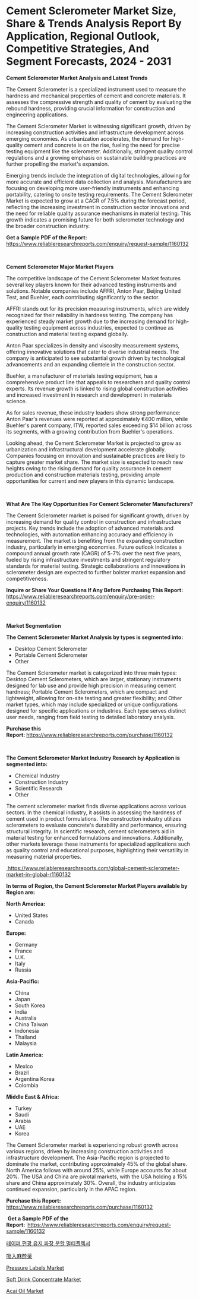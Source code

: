 <p><h1>Cement Sclerometer Market Size, Share & Trends Analysis Report By Application, Regional Outlook, Competitive Strategies, And Segment Forecasts, 2024 - 2031</h1></p><p><strong>Cement Sclerometer Market Analysis and Latest Trends</strong></p>
<p><p>The Cement Sclerometer is a specialized instrument used to measure the hardness and mechanical properties of cement and concrete materials. It assesses the compressive strength and quality of cement by evaluating the rebound hardness, providing crucial information for construction and engineering applications. </p><p>The Cement Sclerometer Market is witnessing significant growth, driven by increasing construction activities and infrastructure development across emerging economies. As urbanization accelerates, the demand for high-quality cement and concrete is on the rise, fueling the need for precise testing equipment like the sclerometer. Additionally, stringent quality control regulations and a growing emphasis on sustainable building practices are further propelling the market's expansion.</p><p>Emerging trends include the integration of digital technologies, allowing for more accurate and efficient data collection and analysis. Manufacturers are focusing on developing more user-friendly instruments and enhancing portability, catering to onsite testing requirements. The Cement Sclerometer Market is expected to grow at a CAGR of 7.5% during the forecast period, reflecting the increasing investment in construction sector innovations and the need for reliable quality assurance mechanisms in material testing. This growth indicates a promising future for both sclerometer technology and the broader construction industry.</p></p>
<p><strong>Get a Sample PDF of the Report:&nbsp;</strong> <a href="https://www.reliableresearchreports.com/enquiry/request-sample/1160132">https://www.reliableresearchreports.com/enquiry/request-sample/1160132</a></p>
<p>&nbsp;</p>
<p><strong>Cement Sclerometer Major Market Players</strong></p>
<p><p>The competitive landscape of the Cement Sclerometer Market features several key players known for their advanced testing instruments and solutions. Notable companies include AFFRI, Anton Paar, Beijing United Test, and Buehler, each contributing significantly to the sector.</p><p>AFFRI stands out for its precision measuring instruments, which are widely recognized for their reliability in hardness testing. The company has experienced steady market growth due to the increasing demand for high-quality testing equipment across industries, expected to continue as construction and material testing expand globally.</p><p>Anton Paar specializes in density and viscosity measurement systems, offering innovative solutions that cater to diverse industrial needs. The company is anticipated to see substantial growth driven by technological advancements and an expanding clientele in the construction sector.</p><p>Buehler, a manufacturer of materials testing equipment, has a comprehensive product line that appeals to researchers and quality control experts. Its revenue growth is linked to rising global construction activities and increased investment in research and development in materials science.</p><p>As for sales revenue, these industry leaders show strong performance: Anton Paar's revenues were reported at approximately €400 million, while Buehler's parent company, ITW, reported sales exceeding $14 billion across its segments, with a growing contribution from Buehler's operations.</p><p>Looking ahead, the Cement Sclerometer Market is projected to grow as urbanization and infrastructural development accelerate globally. Companies focusing on innovation and sustainable practices are likely to capture greater market share. The market size is expected to reach new heights owing to the rising demand for quality assurance in cement production and construction materials testing, providing ample opportunities for current and new players in this dynamic landscape.</p></p>
<p>&nbsp;</p>
<p><strong>What Are The Key Opportunities For Cement Sclerometer Manufacturers?</strong></p>
<p><p>The Cement Sclerometer market is poised for significant growth, driven by increasing demand for quality control in construction and infrastructure projects. Key trends include the adoption of advanced materials and technologies, with automation enhancing accuracy and efficiency in measurement. The market is benefiting from the expanding construction industry, particularly in emerging economies. Future outlook indicates a compound annual growth rate (CAGR) of 5-7% over the next five years, fueled by rising infrastructure investments and stringent regulatory standards for material testing. Strategic collaborations and innovations in sclerometer design are expected to further bolster market expansion and competitiveness.</p></p>
<p><strong>Inquire or Share Your Questions If Any Before Purchasing This Report:</strong> <a href="https://www.reliableresearchreports.com/enquiry/pre-order-enquiry/1160132">https://www.reliableresearchreports.com/enquiry/pre-order-enquiry/1160132</a></p>
<p>&nbsp;</p>
<p><strong>Market Segmentation</strong></p>
<p><strong>The Cement Sclerometer Market Analysis by types is segmented into:</strong></p>
<p><ul><li>Desktop Cement Sclerometer</li><li>Portable Cement Sclerometer</li><li>Other</li></ul></p>
<p><p>The Cement Sclerometer market is categorized into three main types: Desktop Cement Sclerometers, which are larger, stationary instruments designed for lab use and provide high precision in measuring cement hardness; Portable Cement Sclerometers, which are compact and lightweight, allowing for on-site testing and greater flexibility; and Other market types, which may include specialized or unique configurations designed for specific applications or industries. Each type serves distinct user needs, ranging from field testing to detailed laboratory analysis.</p></p>
<p><strong>Purchase this Report:&nbsp;</strong><a href="https://www.reliableresearchreports.com/purchase/1160132">https://www.reliableresearchreports.com/purchase/1160132</a></p>
<p>&nbsp;</p>
<p><strong>The Cement Sclerometer Market Industry Research by Application is segmented into:</strong></p>
<p><ul><li>Chemical Industry</li><li>Construction Industry</li><li>Scientific Research</li><li>Other</li></ul></p>
<p><p>The cement sclerometer market finds diverse applications across various sectors. In the chemical industry, it assists in assessing the hardness of cement used in product formulations. The construction industry utilizes sclerometers to evaluate concrete's durability and performance, ensuring structural integrity. In scientific research, cement sclerometers aid in material testing for enhanced formulations and innovations. Additionally, other markets leverage these instruments for specialized applications such as quality control and educational purposes, highlighting their versatility in measuring material properties.</p></p>
<p><a href="https://www.reliableresearchreports.com/global-cement-sclerometer-market-in-global-r1160132">&nbsp;https://www.reliableresearchreports.com/global-cement-sclerometer-market-in-global-r1160132</a></p>
<p><strong>In terms of Region, the Cement Sclerometer Market Players available by Region are:</strong></p>
<p>
    <p> <strong> North America: </strong>
        <ul>
            <li>United States</li>
            <li>Canada</li>
        </ul>
        </p> 
    <p> <strong> Europe: </strong>
        <ul>
            <li>Germany</li>
            <li>France</li>
            <li>U.K.</li>
            <li>Italy</li>
            <li>Russia</li>
        </ul>
        </p> 
    <p> <strong> Asia-Pacific: </strong>
        <ul>
            <li>China</li>
            <li>Japan</li>
            <li>South Korea</li>
            <li>India</li>
            <li>Australia</li>
            <li>China Taiwan</li>
            <li>Indonesia</li>
            <li>Thailand</li>
            <li>Malaysia</li>
        </ul>
        </p> 
    <p> <strong> Latin America: </strong>
        <ul>
            <li>Mexico</li>
            <li>Brazil</li>
            <li>Argentina Korea</li>
            <li>Colombia</li>
        </ul>
        </p> 
    <p> <strong> Middle East & Africa: </strong>
        <ul>
            <li>Turkey</li>
            <li>Saudi</li>
            <li>Arabia</li>
            <li>UAE</li>
            <li>Korea</li>
        </ul>
    </p>
    </p>
<p><p>The Cement Sclerometer market is experiencing robust growth across various regions, driven by increasing construction activities and infrastructure development. The Asia-Pacific region is projected to dominate the market, contributing approximately 45% of the global share. North America follows with around 25%, while Europe accounts for about 20%. The USA and China are pivotal markets, with the USA holding a 15% share and China approximately 30%. Overall, the industry anticipates continued expansion, particularly in the APAC region.</p></p>
<p><strong>Purchase this Report: </strong><a href="https://www.reliableresearchreports.com/purchase/1160132">https://www.reliableresearchreports.com/purchase/1160132</a></p>
<p>&nbsp;<strong>Get a Sample PDF of the Report:&nbsp;&nbsp;</strong><a href="https://www.reliableresearchreports.com/enquiry/request-sample/1160132">https://www.reliableresearchreports.com/enquiry/request-sample/1160132</a></p>
<p><strong></strong></p>
<p><p><a href="https://medium.com/@bulahhamill33/tapered-polarization-maintaining-wavelength-division-multiplexer-market-%EC%9D%98-%EA%B8%80%EB%A1%9C%EB%B2%8C-%EC%8B%9C%EC%9E%A5-%EA%B0%9C%EC%9A%94%EB%8A%94-%EC%A0%84-%EC%84%B8%EA%B3%84-%EB%B0%8F-%EC%A3%BC%EC%9A%94-df2b7784075a">테이퍼 편광 유지 파장 분할 멀티플렉서</a></p><p><a href="https://medium.com/@rosemarylamb3467/%E3%82%B0%E3%83%AD%E3%83%BC%E3%83%90%E3%83%AB%E5%90%B8%E5%85%A5%E9%BA%BB%E9%85%94%E8%96%AC%E5%B8%82%E5%A0%B4%E3%82%BB%E3%82%AF%E3%82%BF%E3%83%BC-%E3%82%BF%E3%82%A4%E3%83%97-%E7%94%A8%E9%80%94-%E5%B8%82%E5%A0%B4%E3%83%97%E3%83%AC%E3%83%BC%E3%83%A4%E3%83%BC%E6%88%A6%E7%95%A5-%E5%9C%B0%E5%9F%9F%E3%81%AE%E6%88%90%E9%95%B7%E3%82%A4%E3%83%B3%E3%82%B5%E3%82%A4%E3%83%88-%E6%9C%AA%E6%9D%A5%E3%81%AE%E4%BA%88%E6%B8%AC-2024-2031-16a4268c37d0">吸入麻酔薬</a></p><p><a href="https://www.linkedin.com/pulse/future-insights-pressure-labels-market-trends-regional-analysis-iyocc?trackingId=gkGWImVcQDqKxFpaG5HXCA%3D%3D">Pressure Labels Market</a></p><p><a href="https://www.linkedin.com/pulse/soft-drink-concentrate-market-share-size-trends-industry-fdmme?trackingId=tS1rb12URnyTqeuDEevQog%3D%3D">Soft Drink Concentrate Market</a></p><p><a href="https://issuu.com/reportprime-2/docs/acai-oil-market-size-2030.pptx_cc5c3d049ee46f">Acai Oil Market</a></p></p>